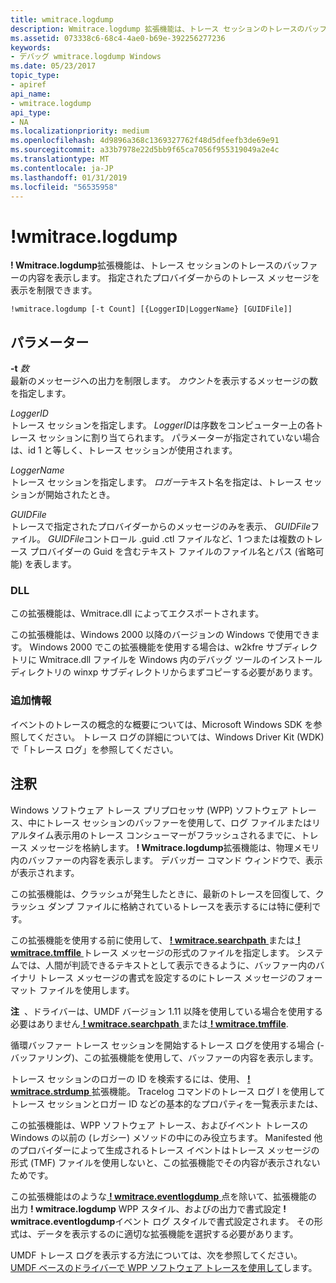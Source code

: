 ```yaml
---
title: wmitrace.logdump
description: Wmitrace.logdump 拡張機能は、トレース セッションのトレースのバッファーの内容を表示します。 指定されたプロバイダーからのトレース メッセージを表示を制限できます。
ms.assetid: 073338c6-68c4-4ae0-b69e-392256277236
keywords:
- デバッグ wmitrace.logdump Windows
ms.date: 05/23/2017
topic_type:
- apiref
api_name:
- wmitrace.logdump
api_type:
- NA
ms.localizationpriority: medium
ms.openlocfilehash: 4d9896a368c1369327762f48d5dfeefb3de69e91
ms.sourcegitcommit: a33b7978e22d5bb9f65ca7056f955319049a2e4c
ms.translationtype: MT
ms.contentlocale: ja-JP
ms.lasthandoff: 01/31/2019
ms.locfileid: "56535958"
---
```

# <a name="wmitracelogdump"></a>!wmitrace.logdump


**! Wmitrace.logdump**拡張機能は、トレース セッションのトレースのバッファーの内容を表示します。 指定されたプロバイダーからのトレース メッセージを表示を制限できます。

```dbgcmd
!wmitrace.logdump [-t Count] [{LoggerID|LoggerName} [GUIDFile]] 
```

## <a name="span-idddkwmitracelogdumpdbgspanspan-idddkwmitracelogdumpdbgspanparameters"></a><span id="ddk__wmitrace_logdump_dbg"></span><span id="DDK__WMITRACE_LOGDUMP_DBG"></span>パラメーター


<span id="_______-t_______Count______"></span><span id="_______-t_______count______"></span><span id="_______-T_______COUNT______"></span> **-t** *数*   
最新のメッセージへの出力を制限します。 *カウント*を表示するメッセージの数を指定します。

<span id="_______LoggerID______"></span><span id="_______loggerid______"></span><span id="_______LOGGERID______"></span> *LoggerID*   
トレース セッションを指定します。 *LoggerID*は序数をコンピューター上の各トレース セッションに割り当てられます。 パラメーターが指定されていない場合は、id 1 と等しく、トレース セッションが使用されます。

<span id="_______LoggerName______"></span><span id="_______loggername______"></span><span id="_______LOGGERNAME______"></span> *LoggerName*   
トレース セッションを指定します。 *ロガー*テキスト名を指定は、トレース セッションが開始されたとき。

<span id="_______GUIDFile______"></span><span id="_______guidfile______"></span><span id="_______GUIDFILE______"></span> *GUIDFile*   
トレースで指定されたプロバイダーからのメッセージのみを表示、 *GUIDFile*ファイル。 *GUIDFile*コントロール .guid .ctl ファイルなど、1 つまたは複数のトレース プロバイダーの Guid を含むテキスト ファイルのファイル名とパス (省略可能) を表します。

### <a name="span-iddllspanspan-iddllspandll"></a><span id="DLL"></span><span id="dll"></span>DLL

この拡張機能は、Wmitrace.dll によってエクスポートされます。

この拡張機能は、Windows 2000 以降のバージョンの Windows で使用できます。 Windows 2000 でこの拡張機能を使用する場合は、w2kfre サブディレクトリに Wmitrace.dll ファイルを Windows 内のデバッグ ツールのインストール ディレクトリの winxp サブディレクトリからまずコピーする必要があります。

### <a name="span-idadditionalinformationspanspan-idadditionalinformationspanspan-idadditionalinformationspanadditional-information"></a><span id="Additional_Information"></span><span id="additional_information"></span><span id="ADDITIONAL_INFORMATION"></span>追加情報

イベントのトレースの概念的な概要については、Microsoft Windows SDK を参照してください。 トレース ログの詳細については、Windows Driver Kit (WDK) で「トレース ログ」を参照してください。

<a name="remarks"></a>注釈
-------

Windows ソフトウェア トレース プリプロセッサ (WPP) ソフトウェア トレース、中にトレース セッションのバッファーを使用して、ログ ファイルまたはリアルタイム表示用のトレース コンシューマーがフラッシュされるまでに、トレース メッセージを格納します。 **! Wmitrace.logdump**拡張機能は、物理メモリ内のバッファーの内容を表示します。 デバッガー コマンド ウィンドウで、表示が表示されます。

この拡張機能は、クラッシュが発生したときに、最新のトレースを回復して、クラッシュ ダンプ ファイルに格納されているトレースを表示するには特に便利です。

この拡張機能を使用する前に使用して、 [ **! wmitrace.searchpath** ](-wmitrace-searchpath.md)または[ **! wmitrace.tmffile** ](-wmitrace-tmffile.md)トレース メッセージの形式のファイルを指定します。 システムでは、人間が判読できるテキストとして表示できるように、バッファー内のバイナリ トレース メッセージの書式を設定するのにトレース メッセージのフォーマット ファイルを使用します。

**注**  、ドライバーは、UMDF バージョン 1.11 以降を使用している場合を使用する必要はありません[ **! wmitrace.searchpath** ](-wmitrace-searchpath.md)または[ **! wmitrace.tmffile**](-wmitrace-tmffile.md).

 

循環バッファー トレース セッションを開始するトレース ログを使用する場合 (-バッファリング)、この拡張機能を使用して、バッファーの内容を表示します。

トレース セッションのロガーの ID を検索するには、使用、 [ **! wmitrace.strdump** ](-wmitrace-strdump.md)拡張機能。 Tracelog コマンドのトレース ログ l を使用してトレース セッションとロガー ID などの基本的なプロパティを一覧表示または、

この拡張機能は、WPP ソフトウェア トレース、およびイベント トレースの Windows の以前の (レガシー) メソッドの中にのみ役立ちます。 Manifested 他のプロバイダーによって生成されるトレース イベントはトレース メッセージの形式 (TMF) ファイルを使用しないと、この拡張機能でその内容が表示されないためです。

この拡張機能はのような[ **! wmitrace.eventlogdump** ](-wmitrace-eventlogdump.md)点を除いて、拡張機能の出力 **! wmitrace.logdump** WPP スタイル、およびの出力で書式設定 **! wmitrace.eventlogdump**イベント ログ スタイルで書式設定されます。 その形式は、データを表示するのに適切な拡張機能を選択する必要があります。

UMDF トレース ログを表示する方法については、次を参照してください。 [UMDF ベースのドライバーで WPP ソフトウェア トレースを使用して](https://msdn.microsoft.com/library/windows/hardware/ff561391#viewing-the-umdf-trace-log)します。

 

 





